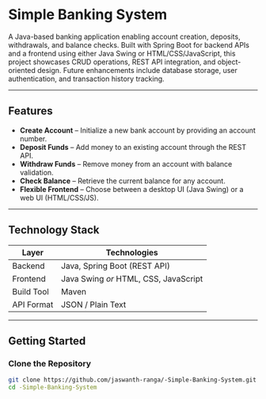 # Simple Banking System

A Java-based banking application enabling account creation, deposits, withdrawals, and balance checks. Built with Spring Boot for backend APIs and a frontend using either Java Swing or HTML/CSS/JavaScript, this project showcases CRUD operations, REST API integration, and object-oriented design. Future enhancements include database storage, user authentication, and transaction history tracking.

---

##  Features

- **Create Account** – Initialize a new bank account by providing an account number.
- **Deposit Funds** – Add money to an existing account through the REST API.
- **Withdraw Funds** – Remove money from an account with balance validation.
- **Check Balance** – Retrieve the current balance for any account.
- **Flexible Frontend** – Choose between a desktop UI (Java Swing) or a web UI (HTML/CSS/JS).

---

##  Technology Stack

| Layer       | Technologies                        |
|-------------|-------------------------------------|
| Backend     | Java, Spring Boot (REST API)        |
| Frontend    | Java Swing *or* HTML, CSS, JavaScript |
| Build Tool  | Maven                               |
| API Format  | JSON / Plain Text                   |

---

##  Getting Started

### Clone the Repository
```bash
git clone https://github.com/jaswanth-ranga/-Simple-Banking-System.git
cd -Simple-Banking-System

